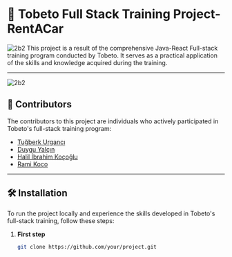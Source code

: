 # 🌟 Tobeto Full Stack Training Project- RentACar

![2b2](https://www.comet.com.tr/resimler/rentacar-334Resim_Adi.JPG)
This project is a result of the comprehensive Java-React Full-stack training program conducted by Tobeto. It serves as a practical application of the skills and knowledge acquired during the training.

---

![2b2](https://www.comet.com.tr/resimler/rentacar-334Resim_Adi.JPG)

## 🚀 Contributors

The contributors to this project are individuals who actively participated in Tobeto's full-stack training program:

- [Tuğberk Urgancı](https://github.com/tugberkurganci)
- [Duygu Yalçın](https://github.com/Duyguyalcn)
- [Halil İbrahim Koçoğlu](https://github.com/halilkocoglu)
- [Rami Koco](https://github.com/RamiKoco)

---

## 🛠️ Installation

To run the project locally and experience the skills developed in Tobeto's full-stack training, follow these steps:

1. **First step**
   ```bash
   git clone https://github.com/your/project.git

